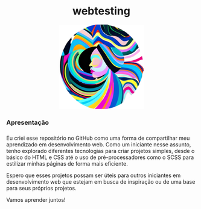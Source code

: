 <h1 align="center">webtesting</h1>

<p align="center">
  <img src=".img/ia-img-1.png" alt="AI Sureal Womem logo" width="224px" height="224px" />
</p>

### Apresentação

###

Eu criei esse repositório no GitHub como uma forma de compartilhar meu aprendizado em desenvolvimento web. Como um iniciante nesse assunto, tenho explorado diferentes tecnologias para criar projetos simples, desde o básico do HTML e CSS até o uso de pré-processadores como o SCSS para estilizar minhas páginas de forma mais eficiente.

Espero que esses projetos possam ser úteis para outros iniciantes em desenvolvimento web que estejam em busca de inspiração ou de uma base para seus próprios projetos. 

Vamos aprender juntos!

###
